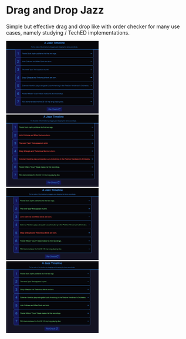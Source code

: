# Drag and Drop Jazz

Simple but effective drag and drop like with order checker for many use cases, namely studying / TechED implementations.

<img src="./jorder.png" width="50%"/>
<img src="./jorder1.png" width="50%"/>
<img src="./jorder2.png" width="50%"/>
<img src="./jorder3.png" width="50%"/>